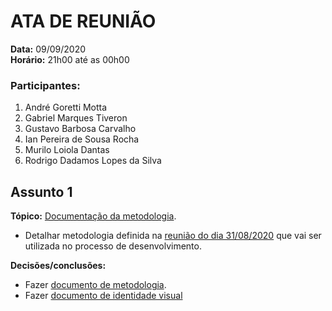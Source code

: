 ﻿# ATA DE REUNIÃO

**Data:** 09/09/2020  
**Horário:** 21h00 até as 00h00

### Participantes:

 1. André Goretti Motta
 2. Gabriel Marques Tiveron
 3. Gustavo Barbosa Carvalho
 4. Ian Pereira de Sousa Rocha
 5. Murilo Loiola Dantas
 6. Rodrigo Dadamos Lopes da Silva

## Assunto 1

**Tópico:** [Documentação da metodologia](./metodologia.md).

 - Detalhar metodologia definida na [reunião do dia 31/08/2020](./ata_1.md) que vai ser utilizada no processo de desenvolvimento.

 **Decisões/conclusões:**

 - Fazer [documento de metodologia](./metodologia.md).
 - Fazer [documento de identidade visual](./identidade_visual.md)


